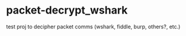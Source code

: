 packet-decrypt_wshark
=====================

test proj to decipher packet comms (wshark, fiddle, burp, others?, etc.)
